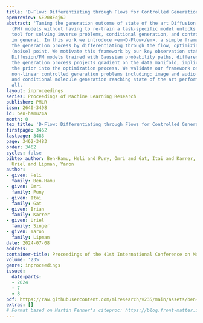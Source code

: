 ```yaml
---
title: 'D-Flow: Differentiating through Flows for Controlled Generation'
openreview: SE20BFqj6J
abstract: 'Taming the generation outcome of state of the art Diffusion and Flow-Matching
  (FM) models without having to re-train a task-specific model unlocks a powerful
  tool for solving inverse problems, conditional generation, and controlled generation
  in general. In this work we introduce <em>D-Flow</em>, a simple framework for controlling
  the generation process by differentiating through the flow, optimizing for the source
  (noise) point. We motivate this framework by our key observation stating that for
  Diffusion/FM models trained with Gaussian probability paths, differentiating through
  the generation process projects gradient on the data manifold, implicitly injecting
  the prior into the optimization process. We validate our framework on linear and
  non-linear controlled generation problems including: image and audio inverse problems
  and conditional molecule generation reaching state of the art performance across
  all.'
layout: inproceedings
series: Proceedings of Machine Learning Research
publisher: PMLR
issn: 2640-3498
id: ben-hamu24a
month: 0
tex_title: 'D-Flow: Differentiating through Flows for Controlled Generation'
firstpage: 3462
lastpage: 3483
page: 3462-3483
order: 3462
cycles: false
bibtex_author: Ben-Hamu, Heli and Puny, Omri and Gat, Itai and Karrer, Brian and Singer,
  Uriel and Lipman, Yaron
author:
- given: Heli
  family: Ben-Hamu
- given: Omri
  family: Puny
- given: Itai
  family: Gat
- given: Brian
  family: Karrer
- given: Uriel
  family: Singer
- given: Yaron
  family: Lipman
date: 2024-07-08
address:
container-title: Proceedings of the 41st International Conference on Machine Learning
volume: '235'
genre: inproceedings
issued:
  date-parts:
  - 2024
  - 7
  - 8
pdf: https://raw.githubusercontent.com/mlresearch/v235/main/assets/ben-hamu24a/ben-hamu24a.pdf
extras: []
# Format based on Martin Fenner's citeproc: https://blog.front-matter.io/posts/citeproc-yaml-for-bibliographies/
---
```

